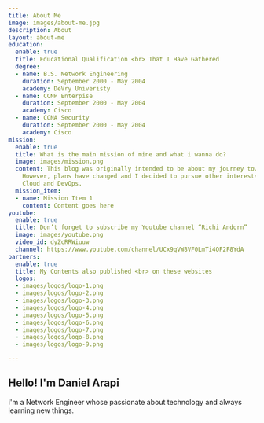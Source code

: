 ```yaml
---
title: About Me
image: images/about-me.jpg
description: About
layout: about-me
education:
  enable: true
  title: Educational Qualification <br> That I Have Gathered
  degree:
  - name: B.S. Network Engineering
    duration: September 2000 - May 2004
    academy: DeVry Univeristy
  - name: CCNP Enterpise
    duration: September 2000 - May 2004
    academy: Cisco
  - name: CCNA Security
    duration: September 2000 - May 2004
    academy: Cisco
mission:
  enable: true
  title: What is the main mission of mine and what i wanna do?
  image: images/mission.png
  content: This blog was originally intended to be about my journey towards the CCIE.
    However, plans have changed and I decided to pursue other interests, primarily
    Cloud and DevOps.
  mission_item:
  - name: Mission Item 1
    content: Content goes here
youtube:
  enable: true
  title: Don’t forget to subscribe my Youtube channel “Richi Andorn”
  image: images/youtube.png
  video_id: dyZcRRWiuuw
  channel: https://www.youtube.com/channel/UCx9qVW8VF0LmTi4OF2F8YdA
partners:
  enable: true
  title: My Contents also published <br> on these websites
  logos:
  - images/logos/logo-1.png
  - images/logos/logo-2.png
  - images/logos/logo-3.png
  - images/logos/logo-4.png
  - images/logos/logo-5.png
  - images/logos/logo-6.png
  - images/logos/logo-7.png
  - images/logos/logo-8.png
  - images/logos/logo-9.png

---
```

## Hello! I'm Daniel Arapi

I'm a Network Engineer whose passionate about technology and always learning new things.
